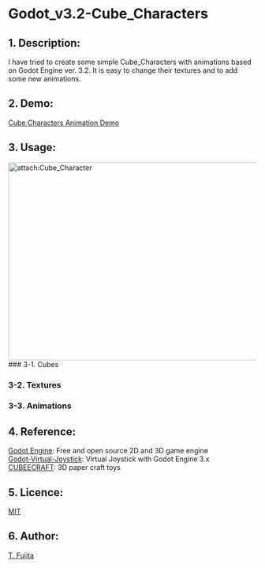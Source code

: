 # Godot_v3.2-Cube_Characters
## 1. Description:
I have tried to create some simple Cube_Characters with animations based on Godot Engine ver. 3.2. 
It is easy to change their textures and to add some new animations.
## 2. Demo:
[Cube Characters Animation Demo](https://to-fujita.github.io/Godot_v3.2-Cube_Characters/Cube_Characters_Demo.html)
## 3. Usage:
<img src="attach:Cube_Characters_01.png" alt="attach:Cube_Character" title="attach:Cube_Character" width="700" height="400">
### 3-1. Cubes

### 3-2. Textures

### 3-3. Animations

## 4. Reference:
[Godot Engine](https://godotengine.org/): Free and open source 2D and 3D game engine  
[Godot-Virtual-Joystick](https://github.com/rodrigofbm/Godot-Virtual-Joystick): Virtual Joystick with Godot Engine 3.x  
[CUBEECRAFT](http://www.cubeecraft.com/): 3D paper craft toys  
## 5. Licence:
[MIT](https://github.com/tcrksm/tool/blob/master/LICENCE)
## 6. Author:
[T. Fujita](https://github.com/T-Fujita)

